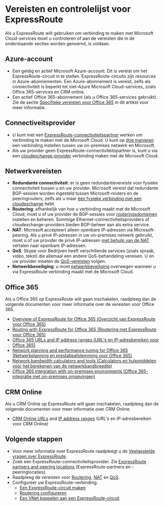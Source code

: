 <properties
   pageTitle="Vereisten voor ExpressRoute-acceptatie | Microsoft Azure"
   description="Deze pagina bevat een lijst met vereisten waaraan moet worden voldaan voordat u een Azure ExpressRoute-circuit kunt bestellen."
   documentationCenter="na"
   services="expressroute"
   authors="cherylmc"
   manager="carmonm"
   editor=""/>
<tags
   ms.service="expressroute"
   ms.devlang="na"
   ms.topic="get-started-article"
   ms.tgt_pltfrm="na"
   ms.workload="infrastructure-services"
   ms.date="04/19/2016"
   ms.author="cherylmc"/>


# Vereisten en controlelijst voor ExpressRoute  

Als u ExpressRoute wilt gebruiken om verbinding te maken met Microsoft Cloud-services moet u controleren of aan de vereisten die in de onderstaande secties worden genoemd, is voldaan.

## Azure-account

- Een geldig en actief Microsoft Azure-account. Dit is vereist om het ExpressRoute-circuit in te stellen. ExpressRoute-circuits zijn resources in Azure-abonnementen. Een Azure-abonnement is vereist, zelfs als connectiviteit is beperkt tot niet-Azure Microsoft Cloud-services, zoals Office 365-services en CRM online.
- Een actief Office 365-abonnement (als u Office 365-services gebruikt). Zie de sectie [Specifieke vereisten voor Office 365](#office-365-specific-requirements) in dit artikel voor meer informatie.

## Connectiveitsprovider
- U kunt met een [ExpressRoute-connectiviteitspartner](expressroute-locations.md#partners) werken om verbinding te maken met de Microsoft Cloud. U kunt op [drie manieren](expressroute-introduction.md#howtoconnect) een verbinding instellen tussen uw on-premises netwerk en Microsoft. 
- Als uw provider geen ExpressRoute-connectiviteitspartner is, kunt u via een [cloudexchange-provider](expressroute-locations.md#nonpartners) verbinding maken met de Microsoft Cloud.

## Netwerkvereisten
- **Redundante connectiviteit**: er is geen redundantievereiste voor fysieke connectiviteit tussen u en uw provider. Microsoft vereist dat redundante BGP-sessies worden ingesteld tussen Microsoft-routers en de peeringrouters, zelfs als u maar [één fysieke verbinding met een cloudexchange](expressroute-faqs.md#onep2plink) hebt. 
- **Routering**: afhankelijk van hoe u verbinding maakt met de Microsoft Cloud, moet u of uw provider de BGP-sessies voor [routeringsdomeinen](expressroute-circuit-peerings.md) instellen en beheren. Sommige Ethernet-connectiviteitsproviders of cloudexchange-providers bieden BGP-beheer aan als extra service.
- **NAT**: Microsoft accepteert alleen openbare IP-adressen via Microsoft-peering. Als u privé IP-adressen in uw on-premises netwerk gebruikt, moet u of uw provider de privé IP-adressen [met behulp van de NAT](expressroute-nat.md) vertalen naar openbare IP-adressen.
- **QoS**: Skype voor Bedrijven heeft verschillende services (zoals spraak, video, tekst) die allemaal een andere QoS-behandeling vereisen. U en uw provider moeten de [QoS-vereisten](expressroute-qos.md) volgen.
- **Netwerkbeveiliging**: u moet [netwerkbeveiliging](../best-practices-network-security.md) overwegen wanneer u via ExpressRoute verbinding maakt met de Microsoft Cloud.
 
## Office 365

Als u Office 365 op ExpressRoute wilt gaan inschakelen, raadpleeg dan de volgende documenten voor meer informatie over de vereisten voor Office 365.


- [Overview of ExpressRoute for Office 365 (Overzicht van ExpressRoute voor Office 365)](https://support.office.com/en-us/article/Azure-ExpressRoute-for-Office-365-6d2534a2-c19c-4a99-be5e-33a0cee5d3bd)
- [Routing with ExpressRoute for Office 365 (Routering met ExpressRoute voor Office 365)](https://support.office.com/en-us/article/Routing-with-ExpressRoute-for-Office-365-e1da26c6-2d39-4379-af6f-4da213218408)
- [Office 365 URLs and IP address ranges (URL's en IP-adresbereiken voor Office 365)](https://support.office.com/en-us/article/Office-365-URLs-and-IP-address-ranges-8548a211-3fe7-47cb-abb1-355ea5aa88a2)
- [Network planning and performance tuning for Office 365 (Netwerkplanning en prestatieafstemming voor Office 365)](https://support.office.com/en-us/article/Network-planning-and-performance-tuning-for-Office-365-e5f1228c-da3c-4654-bf16-d163daee8848)
- [Network bandwidth calculators and tools (Calculators en hulpmiddelen voor het berekenen van de netwerkbandbreedte)](https://support.office.com/en-us/article/Network-and-migration-planning-for-Office-365-f5ee6c33-bcd7-4b0b-b0f8-dc1d9fb8d132)
- [Office 365 integration with on-premises environments (Office 365-integratie met on-premises omgevingen)](https://support.office.com/en-us/article/Office-365-integration-with-on-premises-environments-263faf8d-aa21-428b-aed3-2021837a4b65)

## CRM Online 
Als u CRM Online op ExpressRoute wilt gaan inschakelen, raadpleeg dan de volgende documenten voor meer informatie over CRM Online.

- [CRM Online URLs](https://support.microsoft.com/kb/2655102) and [IP address ranges](https://support.microsoft.com/kb/2728473) (URL's en IP-adresbereiken voor CRM Online)

## Volgende stappen

- Voor meer informatie over ExpressRoute raadpleegt u de [Veelgestelde vragen over ExpressRoute](expressroute-faqs.md).
- Zoek een ExpressRoute-connectiviteitsprovider. Zie [ExpressRoute partners and peering locations](expressroute-locations.md) (ExpressRoute-partners en -peeringlocaties).
- Raadpleeg de vereisten voor [Routering](expressroute-routing.md), [NAT](expressroute-nat.md) en [QoS](expressroute-qos.md).
- Configureer uw ExpressRoute-verbinding.
    - [Een ExpressRoute-circuit maken](expressroute-howto-circuit-classic.md)
    - [Routering configureren](expressroute-howto-routing-classic.md)
    - [Een VNet koppelen aan een ExpressRoute-circuit](expressroute-howto-linkvnet-classic.md)




<!--HONumber=Jun16_HO2-->


